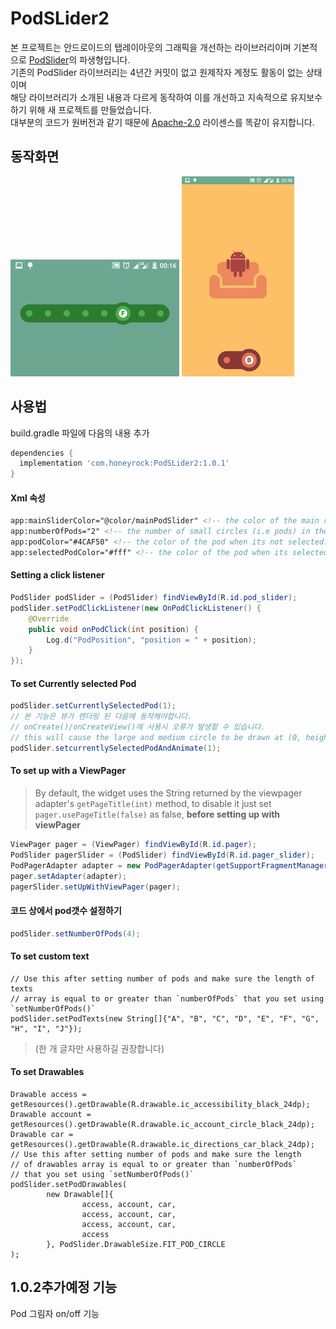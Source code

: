 # PodSLider2

본 프로젝트는 안드로이드의 탭레이아웃의 그래픽을 개선하는 라이브러리이며 기본적으로 [PodSlider](https://github.com/bhargavms/PodSLider)의 파생형입니다.  
기존의 PodSlider 라이브러리는 4년간 커밋이 없고 원제작자 계정도 활동이 없는 상태이며  
해당 라이브러리가 소개된 내용과 다르게 동작하여 이를 개선하고 지속적으로 유지보수하기 위해 새 프로젝트를 만들었습니다.  
대부분의 코드가 원버전과 같기 때문에 [Apache-2.0](http://www.apache.org/licenses/LICENSE-2.0.txt) 라이센스를 똑같이 유지합니다.

## 동작화면

![Sample Gif](ezgif.com-gif-maker.gif?raw=true)
![Sample Gif](view_pager_interaction.gif?raw=true)

## 사용법

build.gradle 파일에 다음의 내용 추가
```gradle
dependencies {
  implementation 'com.honeyrock:PodSLider2:1.0.1'
}
```


#### Xml 속성
```xml
app:mainSliderColor="@color/mainPodSlider" <!-- the color of the main rounded rectangular bar. -->
app:numberOfPods="2" <!-- the number of small circles (i.e pods) in the slider.-->
app:podColor="#4CAF50" <!-- the color of the pod when its not selected.-->
app:selectedPodColor="#fff" <!-- the color of the pod when its selected.-->
```
#### Setting a click listener
```java
PodSlider podSlider = (PodSlider) findViewById(R.id.pod_slider);
podSlider.setPodClickListener(new OnPodClickListener() {
    @Override
    public void onPodClick(int position) {
        Log.d("PodPosition", "position = " + position);
    }
});
```

#### To set Currently selected Pod
```java
podSlider.setCurrentlySelectedPod(1);
// 본 기능은 뷰가 렌더링 된 다음에 동작해야합니다.
// onCreate()/onCreateView()에 사용시 오류가 발생할 수 있습니다.
// this will cause the large and medium circle to be drawn at (0, height/2)
podSlider.setcurrentlySelectedPodAndAnimate(1);
```

#### To set up with a ViewPager
> By default, the widget uses the String returned by the viewpager 
> adapter's `getPageTitle(int)` method, to disable it just set
> `pager.usePageTitle(false)` as false, **before setting up with viewPager** 

```java
ViewPager pager = (ViewPager) findViewById(R.id.pager);
PodSlider pagerSlider = (PodSlider) findViewById(R.id.pager_slider);
PodPagerAdapter adapter = new PodPagerAdapter(getSupportFragmentManager());
pager.setAdapter(adapter);
pagerSlider.setUpWithViewPager(pager);
```

#### 코드 상에서 pod갯수 설정하기
```java
podSlider.setNumberOfPods(4);
```

#### To set custom text 

```
// Use this after setting number of pods and make sure the length of texts 
// array is equal to or greater than `numberOfPods` that you set using `setNumberOfPods()`
podSlider.setPodTexts(new String[]{"A", "B", "C", "D", "E", "F", "G", "H", "I", "J"});
```

> (한 개 글자만 사용하길 권장합니다)

#### To set Drawables

```
Drawable access = getResources().getDrawable(R.drawable.ic_accessibility_black_24dp);
Drawable account = getResources().getDrawable(R.drawable.ic_account_circle_black_24dp);
Drawable car = getResources().getDrawable(R.drawable.ic_directions_car_black_24dp);
// Use this after setting number of pods and make sure the length 
// of drawables array is equal to or greater than `numberOfPods`
// that you set using `setNumberOfPods()`
podSlider.setPodDrawables(
        new Drawable[]{
                access, account, car,
                access, account, car,
                access, account, car,
                access
        }, PodSlider.DrawableSize.FIT_POD_CIRCLE
);
```


 
 ## 1.0.2추가예정 기능
 Pod 그림자 on/off 기능
 

